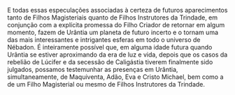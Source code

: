﻿E todas essas especulações associadas à certeza de futuros aparecimentos tanto de Filhos Magisteriais quanto de Filhos Instrutores da Trindade, em conjunção com a explícita promessa do Filho Criador de retornar em algum momento, fazem de Urântia um planeta de futuro incerto e o tornam uma das mais interessantes e intrigantes esferas em todo o universo de Nébadon. É inteiramente possível que, em alguma idade futura quando Urântia se estiver aproximando da era de luz e vida, depois que os casos da rebelião de Lúcifer e da secessão de Caligástia tiverem finalmente sido julgados, possamos testemunhar as presenças em Urântia, simultaneamente, de Maquiventa, Adão, Eva e Cristo Michael, bem como a de um Filho Magisterial ou mesmo de Filhos Instrutores da Trindade.